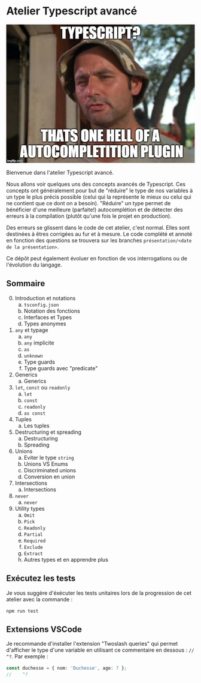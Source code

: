 # Atelier Typescript avancé

![meme typescript](images/meme_typescript.jpg)

Bienvenue dans l'atelier Typescript avancé.

Nous allons voir quelques uns des concepts avancés de Typescript. Ces concepts ont généralement pour but de "réduire" le type de nos variables à un type le plus précis possible (celui qui la représente le mieux ou celui qui ne contient que ce dont on a besoin).
"Réduire" un type permet de bénéficier d'une meilleure (parfaite!) autocomplétion et de détecter des erreurs à la compilation (plutôt qu'une fois le projet en production).

Des erreurs se glissent dans le code de cet atelier, c'est normal. Elles sont destinées à êtres corrigées au fur et à mesure.
Le code complété et annoté en fonction des questions se trouvera sur les branches `présentation/<date de la présentation>`.

Ce dépôt peut également évoluer en fonction de vos interrogations ou de l'évolution du langage.

## Sommaire

<ol start="0">
    <li>
        Introduction et notations
        <ol style="list-style-type: lower-alpha">
            <li><code>tsconfig.json</code></li>
            <li>Notation des fonctions</li>
            <li>Interfaces et Types</li>
            <li>Types anonymes</li>
        </ol>
    </li>
    <li>
        <code>any</code> et typage
        <ol style="list-style-type: lower-alpha">
            <li><code>any</code></li>
            <li><code>any</code> implicite</li>
            <li><code>as</code></li>
            <li><code>unknown</code></li>
            <li>Type guards</li>
            <li>Type guards avec "predicate"</li>
        </ol>
    </li>
    <li>
        Generics
        <ol style="list-style-type: lower-alpha">
            <li>Generics</li>
        </ol>
    </li>
    <li>
        <code>let</code>, <code>const</code> ou <code>readonly</code>
        <ol style="list-style-type: lower-alpha">
            <li><code>let</code></li>
            <li><code>const</code></li>
            <li><code>readonly</code></li>
            <li><code>as const</code></li>
        </ol>
    </li>
    <li>
        Tuples
        <ol style="list-style-type: lower-alpha">
            <li>Les tuples</li>
        </ol>
    </li>
    <li>
        Destructuring et spreading
        <ol style="list-style-type: lower-alpha">
            <li>Destructuring</li>
            <li>Spreading</li>
        </ol>
    </li>
    <li>
        Unions
        <ol style="list-style-type: lower-alpha">
            <li>Eviter le type <code>string</code></li>
            <li>Unions VS Enums</li>
            <li>Discriminated unions</li>
            <li>Conversion en union</li>
        </ol>
    </li>
    <li>
        Intersections
        <ol style="list-style-type: lower-alpha">
            <li>Intersections</li>
        </ol>
    </li>
    <li>
        <code>never</code>
        <ol style="list-style-type: lower-alpha">
            <li><code>never</code></li>
        </ol>
    </li>
    <li>
        Utility types
        <ol style="list-style-type: lower-alpha">
            <li><code>Omit</code></li>
            <li><code>Pick</code></li>
            <li><code>Readonly</code></li>
            <li><code>Partial</code></li>
            <li><code>Required</code></li>
            <li><code>Exclude</code></li>
            <li><code>Extract</code></li>
            <li>Autres types et en apprendre plus</li>
        </ol>
    </li>
</ol>

## Exécutez les tests

Je vous suggère d'éxécuter les tests unitaires lors de la progression de cet atelier avec la commande :

```shell
npm run test
```

## Extensions VSCode

Je recommande d'installer l'extension "Twoslash queries" qui permet d'afficher le type d'une variable en utilisant ce commentaire en dessous : `//    ^?`. Par exemple :

```typescript
const duchesse = { nom: 'Duchesse', age: 7 };
//    ^?
```
